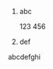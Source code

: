 1. <span data-source-line="0" class="source-line list-item-line" style="margin:0;"></span>  abc

    123
    456


  <p data-source-line="4" class="source-line empty-line" style="margin:0;"></p>


2. <span data-source-line="5" class="source-line list-item-line" style="margin:0;"></span>  def


  <p data-source-line="6" class="source-line empty-line" style="margin:0;"></p>


abcdefghi


<p data-source-line="8" class="source-line empty-line final-line end-of-document" style="margin:0;"></p>

